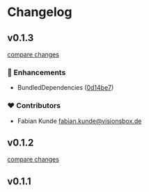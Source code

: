 # Changelog


## v0.1.3

[compare changes](https://github.com/VISIONSBOX/nuxt-screensaver/compare/v0.1.2...v0.1.3)

### 🚀 Enhancements

- BundledDependencies ([0d14be7](https://github.com/VISIONSBOX/nuxt-screensaver/commit/0d14be7))

### ❤️ Contributors

- Fabian Kunde <fabian.kunde@visionsbox.de>

## v0.1.2

[compare changes](https://github.com/VISIONSBOX/nuxt-screensaver/compare/v0.1.1...v0.1.2)

## v0.1.1

